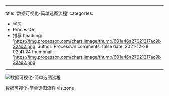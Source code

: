 
---
title: '数据可视化-简单选图流程'
categories: 
 - 学习
 - ProcessOn
 - 推荐
headimg: 'https://img.processon.com/chart_image/thumb/601e46a27621317ac9b32ad2.png'
author: ProcessOn
comments: false
date: 2021-12-28 02:41:24
thumbnail: 'https://img.processon.com/chart_image/thumb/601e46a27621317ac9b32ad2.png'
---

<div>   
<img class="thumb" alt="数据可视化-简单选图流程" src="https://img.processon.com/chart_image/thumb/601e46a27621317ac9b32ad2.png" referrerpolicy="no-referrer">
<p>数据可视化-简单选图流程 vis.zone</p>  
</div>
            